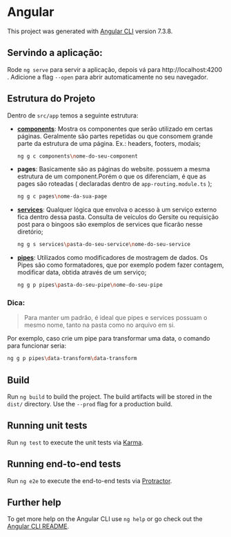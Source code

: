 # Angular

This project was generated with [Angular CLI](https://github.com/angular/angular-cli) version 7.3.8.

## Servindo a aplicação:

Rode `ng serve` para servir a aplicação, depois vá para http://localhost:4200 . Adicione a flag `--open` para abrir automaticamente no seu navegador.

## Estrutura do Projeto

Dentro de ```src/app``` temos a seguinte estrutura:

* **[components](https://angular.io/tutorial/toh-pt3)**: 
    Mostra os componentes que serão utilizado em certas páginas. Geralmente são partes repetidas ou que consomem grande parte da estrutura de uma página. Ex.: headers, footers, modais;

    ```bash
    ng g c components\nome-do-seu-component
    ````

* **pages**:
    Basicamente são as páginas do website. possuem a mesma estrutura de um component.Porém o que os diferenciam, é que as pages são roteadas ( declaradas dentro de ```app-routing.module.ts``` );
    
    ```bash
    ng g c pages\nome-da-sua-page
    ````
* **[services](https://angular.io/tutorial/toh-pt4)**:
    Qualquer lógica que envolva o acesso à um serviço externo fica dentro dessa pasta. Consulta de veículos do Gersite ou requisição post para o bingoos são exemplos de services que ficarão nesse diretório; 

    ```bash
    ng g s services\pasta-do-seu-service\nome-do-seu-service
    ````

* **[pipes](https://angular.io/guide/pipes)**: Utilizados como modificadores de mostragem de dados. Os Pipes são como formatadores, que por exemplo podem fazer contagem, modificar data, obtida através de um serviço;

    ```bash
    ng g p pipes\pasta-do-seu-pipe\nome-do-seu-pipe
    ```

### Dica:
> Para manter um padrão, é ideal que pipes e services possuam o mesmo nome, tanto na pasta como no arquivo em si.

Por exemplo, caso crie um pipe para transformar uma data, o comando para funcionar seria:
```bash
ng g p pipes\data-transform\data-transform
```

## Build

Run `ng build` to build the project. The build artifacts will be stored in the `dist/` directory. Use the `--prod` flag for a production build.

## Running unit tests

Run `ng test` to execute the unit tests via [Karma](https://karma-runner.github.io).

## Running end-to-end tests

Run `ng e2e` to execute the end-to-end tests via [Protractor](http://www.protractortest.org/).

## Further help

To get more help on the Angular CLI use `ng help` or go check out the [Angular CLI README](https://github.com/angular/angular-cli/blob/master/README.md).

